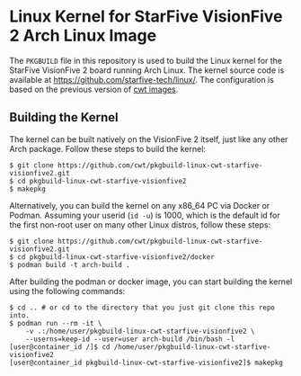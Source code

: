 # Linux Kernel for StarFive VisionFive 2 Arch Linux Image

The `PKGBUILD` file in this repository is used to build the Linux kernel for
the StarFive VisionFive 2 board running Arch Linux. The kernel source code is
available at https://github.com/starfive-tech/linux/. The configuration is
based on the previous version of
[cwt images](https://forum.rvspace.org/t/arch-linux-image-for-visionfive-2/1459).

## Building the Kernel

The kernel can be built natively on the VisionFive 2 itself, just like any
other Arch package. Follow these steps to build the kernel:

```console
$ git clone https://github.com/cwt/pkgbuild-linux-cwt-starfive-visionfive2.git
$ cd pkgbuild-linux-cwt-starfive-visionfive2
$ makepkg
```

Alternatively, you can build the kernel on any x86_64 PC via Docker or Podman.
Assuming your userid (`id -u`) is 1000, which is the default id for the first
non-root user on many other Linux distros, follow these steps:

```console
$ git clone https://github.com/cwt/pkgbuild-linux-cwt-starfive-visionfive2.git
$ cd pkgbuild-linux-cwt-starfive-visionfive2/docker
$ podman build -t arch-build .
```

After building the podman or docker image, you can start building the kernel
using the following commands:

```console
$ cd .. # or cd to the directory that you just git clone this repo into.
$ podman run --rm -it \
    -v .:/home/user/pkgbuild-linux-cwt-starfive-visionfive2 \
    --userns=keep-id --user=user arch-build /bin/bash -l
[user@container_id /]$ cd /home/user/pkgbuild-linux-cwt-starfive-visionfive2
[user@container_id pkgbuild-linux-cwt-starfive-visionfive2]$ makepkg
```
